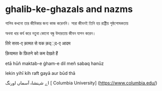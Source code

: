 # ghalib-ke-ghazals and nazms
গালিব কখনো তার জীবিকার জন্য কাজ করেননি। সারা জীবনই তিনি হয় রাষ্ট্রীয় পৃষ্ঠপোষকতায় 

অথবা ধার কর্য করে নতুবা কোনো বন্ধু উদারতায় জীবন যাপন করেন।

तिरे सरव-ए क़ामत से यक क़द््द-ए आदम

क़ियामत के फ़ितने को कम देखते हैं

etā hūñ maktab-e ġham-e dil meñ sabaq hanūz

lekin yihī kih raft gayā aur būd thā

اے شہنشاہ آسماں اورنگ
[ Columbia University] (https://www.columbia.edu/)
